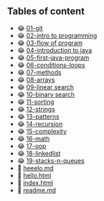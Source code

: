 ## Tables of content
- 😂 [01-git](./01-git)
- 😂 [02-intro to programming](./02-intro%20to%20programming)
- 😂 [03-flow of program](./03-flow%20of%20program)
- 😂 [04-introduction to java](./04-introduction%20to%20java)
- 😂 [05-first-java-program](./05-first-java-program)
- 😂 [06-conditions-loops](./06-conditions-loops)
- 😂 [07-methods](./07-methods)
- 😂 [08-arrays](./08-arrays)
- 😂 [09-linear search](./09-linear%20search)
- 😂 [10-binary search](./10-binary%20search)
- 😂 [11-sorting](./11-sorting)
- 😂 [12-strings](./12-strings)
- 😂 [13-patterns](./13-patterns)
- 😂 [14-recursion](./14-recursion)
- 😂 [15-complexity](./15-complexity)
- 😂 [16-math](./16-math)
- 😂 [17-oop](./17-oop)
- 😂 [18-linkedlist](./18-linkedlist)
- 😂 [19-stacks-n-queues](./19-stacks-n-queues)
- 🤣 [heeelo.md](./heeelo.md)
- 🤣 [hello.html](./hello.html)
- 🤣 [index.html](./index.html)
- 🤣 [readme.md](./readme.md)
